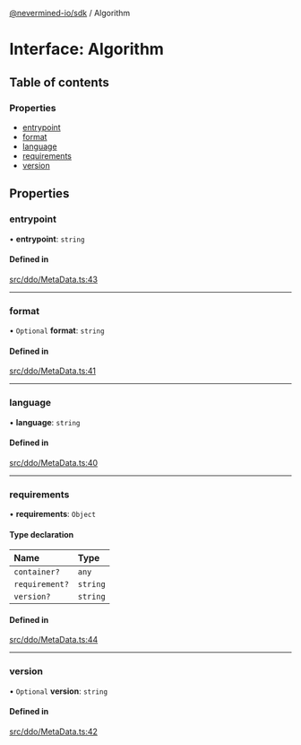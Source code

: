 [@nevermined-io/sdk](../code-reference.md) / Algorithm

# Interface: Algorithm

## Table of contents

### Properties

- [entrypoint](Algorithm.md#entrypoint)
- [format](Algorithm.md#format)
- [language](Algorithm.md#language)
- [requirements](Algorithm.md#requirements)
- [version](Algorithm.md#version)

## Properties

### entrypoint

• **entrypoint**: `string`

#### Defined in

[src/ddo/MetaData.ts:43](https://github.com/nevermined-io/sdk-js/blob/55f88d2/src/ddo/MetaData.ts#L43)

---

### format

• `Optional` **format**: `string`

#### Defined in

[src/ddo/MetaData.ts:41](https://github.com/nevermined-io/sdk-js/blob/55f88d2/src/ddo/MetaData.ts#L41)

---

### language

• **language**: `string`

#### Defined in

[src/ddo/MetaData.ts:40](https://github.com/nevermined-io/sdk-js/blob/55f88d2/src/ddo/MetaData.ts#L40)

---

### requirements

• **requirements**: `Object`

#### Type declaration

| Name           | Type     |
| :------------- | :------- |
| `container?`   | `any`    |
| `requirement?` | `string` |
| `version?`     | `string` |

#### Defined in

[src/ddo/MetaData.ts:44](https://github.com/nevermined-io/sdk-js/blob/55f88d2/src/ddo/MetaData.ts#L44)

---

### version

• `Optional` **version**: `string`

#### Defined in

[src/ddo/MetaData.ts:42](https://github.com/nevermined-io/sdk-js/blob/55f88d2/src/ddo/MetaData.ts#L42)
